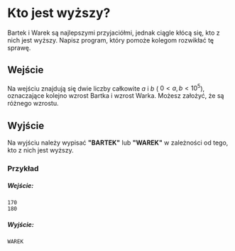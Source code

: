# Kto jest wyższy?

Bartek i Warek są najlepszymi przyjaciółmi, jednak ciągle kłócą się, kto z nich jest wyższy.
Napisz program, który pomoże kolegom rozwikłać tę sprawę.

## Wejście
Na wejściu znajdują się dwie liczby całkowite $a$ i $b$ ( $0 < a, b < 10^5$), oznaczające kolejno wzrost Bartka i wzrost Warka. Możesz założyć, że są różnego wzrostu.

## Wyjście
Na wyjściu należy wypisać **"BARTEK"** lub **"WAREK"** w zależności od tego, kto z nich jest wyższy.

### Przykład

##### Wejście:
```
170
180
```

##### Wyjście:
```
WAREK
```